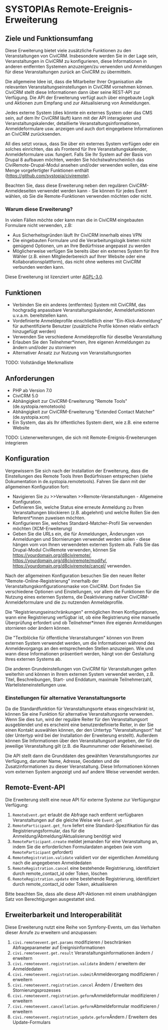 # SYSTOPIAs Remote-Ereignis-Erweiterung

## Ziele und Funktionsumfang

Diese Erweiterung bietet viele zusätzliche Funktionen zu den Veranstaltungen von CiviCRM. Insbesondere werden Sie in der Lage sein, Veranstaltungen in CiviCRM zu konfigurieren, diese Informationen in anderen entfernten Systemen anzuzeigen/zu verwenden und Anmeldungen für diese Veranstaltungen zurück an CiviCRM zu übermitteln.

Die allgemeine Idee ist, dass die Mitarbeiter Ihrer Organisation alle relevanten Veranstaltungseinstellungen in CiviCRM vornehmen können. CiviCRM stellt diese Informationen dann über seine REST-API zur Verfügung. Die API der Erweiterung verfügt auch über eingebaute Logik und Aktionen zum Empfang und zur Aktualisierung von Anmeldungen.

Jedes externe System (dies könnte ein externes System oder das CMS sein, auf dem Ihr CiviCRM läuft) kann mit der API interagieren und Veranstaltungskalender, detaillierte Veranstaltungsinformationen, Anmeldeformulare usw. anzeigen und auch dort eingegebene Informationen an CiviCRM zurücksenden. 

All dies setzt voraus, dass Sie über ein externes System verfügen oder ein solches einrichten, das als Frontend für Ihre Veranstaltungskalender, Anmeldeformulare usw. fungiert. Falls Sie Ihr System auf der Basis von Drupal 8 aufbauen möchten, werden Sie höchstwahrscheinlich das CiviRemote-Drupal-Modul ansehen und/oder verwenden wollen, das eine Menge vorgefertigter Funktionen enthält (https://github.com/systopia/civiremote).

Beachten Sie, dass diese Erweiterung neben den regulären CiviCRM-Anmeldeseiten verwendet werden kann - Sie können für jedes Event wählen, ob Sie die Remote-Funktionen verwenden möchten oder nicht.

### Warum diese Erweiterung?

In vielen Fällen möchte oder kann man die in CiviCRM eingebauten Formulare nicht verwenden, z.B:
* Aus Sicherheitsgründen läuft Ihr CiviCRM innerhalb eines VPN
* Die eingebauten Formulare und die Verarbeitungslogik bieten nicht genügend Optionen, um an Ihre Bedürfnisse angepasst zu werden
* Möglicherweise verfügen Sie bereits über ein externes System für Ihre Wähler (z.B. einen Mitgliederbereich auf Ihrer Website oder eine Kollaborationsplattform), das nicht ohne weiteres mit CiviCRM verbunden werden kann.

Diese Erweiterung ist lizenziert unter [AGPL-3.0](LICENSE.txt).

## Funktionen

* Verbinden Sie ein anderes (entferntes) System mit CiviCRM, das hochgradig anpassbare Veranstaltungskalender, Anmeldefunktionen u.v.a.m. bereitstellen kann.
* Vordefinierte Anmeldeprofile einschließlich einer "Ein-Klick-Anmeldung" für authentifizierte Benutzer (zusätzliche Profile können relativ einfach hinzugefügt werden)
* Verwenden Sie verschiedene Anmeldeprofile für dieselbe Veranstaltung
* Erlauben Sie den Teilnehmer*innen, ihre eigenen Anmeldungen zu ändern und/oder zu stornieren
* Alternativer Ansatz zur Nutzung von Veranstaltungsorten 

TODO: Vollständige Merkmalliste


## Anforderungen

* PHP ab Version 7.0
* CiviCRM 5.0
* Abhängigkeit zur CiviCRM-Erweiterung "Remote Tools" (de.systopia.remotetools)
* Abhängigkeit zur CiviCRM-Erweiterung "Extended Contact Matcher" (de.systopia.xcm)
* Ein System, das als Ihr öffentliches System dient, wie z.B. eine externe Website

TODO: Listenerweiterungen, die sich mit Remote-Ereignis-Erweiterungen integrieren

## Konfiguration

Vergewissern Sie sich nach der Installation der Erweiterung, dass die Einstellungen des Remote Tools Ihren Bedürfnissen entsprechen (siehe Dokumentation in de.systopia.remotetools). Fahren Sie dann mit der allgemeinen Konfiguration fort:

* Navigieren Sie zu >>Verwalten >>Remote-Veranstaltungen - Allgemeine Konfiguration.
* Definieren Sie, welche Status eine erneute Anmeldung zu Ihren Veranstaltungen blockieren (z.B. abgelehnt) und welche Rollen Sie den Referent*innen zuweisen möchten. 
* Konfigurieren Sie, welches Standard-Matcher-Profil Sie verwenden möchten (XCM-Erweiterung)
* Geben Sie die URLs ein, die für Anmeldungen, Änderungen von Anmeldungen und Stornierungen verwendet werden sollen - diese hängen vom von Ihnen verwendeten externen System ab. Falls Sie das Drupal-Modul CiviRemote verwenden, können Sie https://yourdomain.org/d8civiremote/, https://yourdomain.org/d8civiremote/modify/, https://yourdomain.org/d8civiremote/cancel/ verwenden.

Nach der allgemeinen Konfiguration besuchen Sie den neuen Reiter "Remote-Online-Registrierung" innerhalb der Veranstaltungskonfigurationsmaske von CiviCRM. Dort finden Sie verschiedene Optionen und Einstellungen, vor allem die Funktionen für die Nutzung eines externen Systems, die Deaktivierung nativer CiviCRM-Anmeldeformulare und die zu nutzenden Anmeldeprofile.

Die "Registrierungseinschränkungen" ermöglichen Ihnen Konfigurationen, wann eine Registrierung verfügbar ist, ob eine Registrierung eine manuelle Überprüfung erfordert und ob Teilnehmer*innen ihre eigenen Anmeldungen stornieren oder ändern können.

Die "Textblöcke für öffentliche Veranstaltungen" können von Ihrem externen System verwendet werden, um die Informationen während des Anmeldevorgangs an den entsprechenden Stellen anzuzeigen. Wie und wann diese Informationen präsentiert werden, hängt von der Gestaltung Ihres externen Systems ab. 

Die anderen Grundeinstellungen von CiviCRM für Veranstaltungen gelten weiterhin und können in Ihrem externen System verwendet werden, z.B. Titel, Beschreibungen, Start- und Enddatum, maximale Teilnehmerzahl, Wartelisteneinstellungen usw.

### Einstellungen für alternative Veranstaltungsorte

Da die Standardfunktion für Veranstaltungsorte etwas eingeschränkt ist, können Sie eine Funktion für alternative Veranstaltungsorte verwenden. Wenn Sie dies tun, wird der reguläre Reiter für den Veranstaltungsort ausgeblendet und es erscheint eine benutzerdefinierte Reiter, in der Sie einen Kontakt auswählen können, der den Untertyp "Veranstaltungsort" hat (der Untertyp wird bei der Installation der Erweiterung erstellt). Außerdem können Sie Informationen über den Veranstaltungsort angeben, der für die jeweilige Veranstaltung gilt (z.B. die Raumnummer oder Reisehinweise).

Die API stellt dann die Grunddaten des gewählten Veranstaltungsortes zur Verfügung, darunter Name, Adresse, Geodaten und die Zusatzinformationen zu dieser Veranstaltung. Diese Informationen können vom externen System angezeigt und auf andere Weise verwendet werden.

## Remote-Event-API

Die Erweiterung stellt eine neue API für externe Systeme zur Verfügungzur Verfügung:

1. ``RemoteEvent.get`` erlaubt die Abfrage nach entfernt verfügbaren Veranstaltungen auf die gleiche Weise wie ``Event.get``
1. ``RemoteParticipant.get_form`` liefert eine Standard-Spezifikation für das Registrierungsformular, das für die Anmeldung/Abmeldung/Aktualisierung benötigt wird
1. ``RemoteParticipant.create`` meldet jemanden für eine Veranstaltung an, indem Sie die erforderlichen Formulardaten angeben (wie vom ``RemoteParticipant`` gefordert)
1. ``RemoteRegistration.validate`` validiert vor der eigentlichen Anmeldung nach die angegebenen Anmeldedaten
1. ``RemoteRegistration.cancel`` eine bestehende Registrierung, identifiziert durch remote_contact_id oder Token, löschen
1. ``RemoteRegistration.update`` eine bestehende Registrierung, identifiziert durch remote_contact_id oder Token, aktualisieren

Bitte beachten Sie, dass alle diese API-Aktionen mit einem unabhängigen Satz von Berechtigungen ausgestattet sind.

## Erweiterbarkeit und Interoperabilität

Diese Erweiterung nutzt eine Reihe von Symfony-Events, um das Verhalten dieser Anrufe zu erweitern und anzupassen:

1. ``civi.remoteevent.get.params`` modifizieren / beschränken Abfrageparameter auf Ereignisinformationen
1. ``civi.remoteevent.get.result`` Veranstaltungsinformationen ändern / erweitern
1. ``civi.remoteevent.registration.validate`` ändern / erweitern der Anmeldedaten
1. ``civi.remoteevent.registration.submit``Anmeldevorgang modifizieren / erweitern
1. ``civi.remoteevent.registration.cancel`` Ändern / Erweitern des Stornierungsprozesses
1. ``civi.remoteevent.registration.geform``Anmeldeformular modifizieren / erweitern
1. ``civi.remoteevent.cancellation.geform``Abmeldeformular modifizieren / erweitern
1. ``civi.remoteevent.registration_update.geform``Ändern / Erweitern des Update-Formulars
